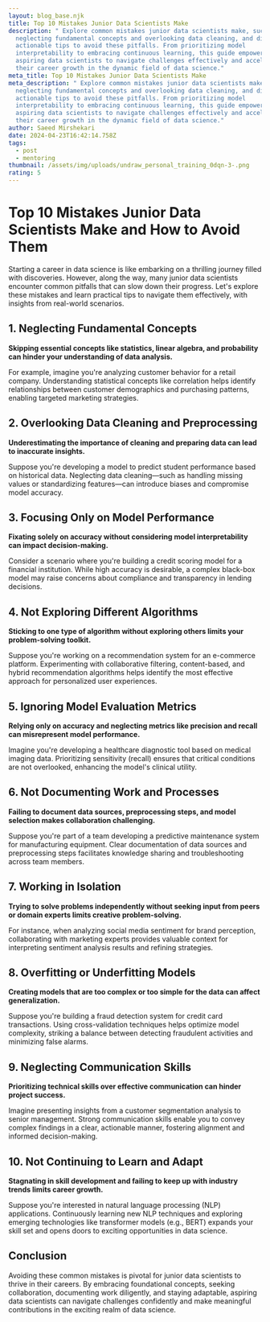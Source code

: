 ```yaml
---
layout: blog_base.njk
title: Top 10 Mistakes Junior Data Scientists Make
description: " Explore common mistakes junior data scientists make, such as
  neglecting fundamental concepts and overlooking data cleaning, and discover
  actionable tips to avoid these pitfalls. From prioritizing model
  interpretability to embracing continuous learning, this guide empowers
  aspiring data scientists to navigate challenges effectively and accelerate
  their career growth in the dynamic field of data science."
meta_title: Top 10 Mistakes Junior Data Scientists Make
meta_description: " Explore common mistakes junior data scientists make, such as
  neglecting fundamental concepts and overlooking data cleaning, and discover
  actionable tips to avoid these pitfalls. From prioritizing model
  interpretability to embracing continuous learning, this guide empowers
  aspiring data scientists to navigate challenges effectively and accelerate
  their career growth in the dynamic field of data science."
author: Saeed Mirshekari
date: 2024-04-23T16:42:14.758Z
tags:
  - post
  - mentoring
thumbnail: /assets/img/uploads/undraw_personal_training_0dqn-3-.png
rating: 5
---
```

# Top 10 Mistakes Junior Data Scientists Make and How to Avoid Them

Starting a career in data science is like embarking on a thrilling journey filled with discoveries. However, along the way, many junior data scientists encounter common pitfalls that can slow down their progress. Let's explore these mistakes and learn practical tips to navigate them effectively, with insights from real-world scenarios.

## 1. Neglecting Fundamental Concepts

**Skipping essential concepts like statistics, linear algebra, and probability can hinder your understanding of data analysis.**

For example, imagine you're analyzing customer behavior for a retail company. Understanding statistical concepts like correlation helps identify relationships between customer demographics and purchasing patterns, enabling targeted marketing strategies.

## 2. Overlooking Data Cleaning and Preprocessing

**Underestimating the importance of cleaning and preparing data can lead to inaccurate insights.**

Suppose you're developing a model to predict student performance based on historical data. Neglecting data cleaning—such as handling missing values or standardizing features—can introduce biases and compromise model accuracy.

## 3. Focusing Only on Model Performance

**Fixating solely on accuracy without considering model interpretability can impact decision-making.**

Consider a scenario where you're building a credit scoring model for a financial institution. While high accuracy is desirable, a complex black-box model may raise concerns about compliance and transparency in lending decisions.

## 4. Not Exploring Different Algorithms

**Sticking to one type of algorithm without exploring others limits your problem-solving toolkit.**

Suppose you're working on a recommendation system for an e-commerce platform. Experimenting with collaborative filtering, content-based, and hybrid recommendation algorithms helps identify the most effective approach for personalized user experiences.

## 5. Ignoring Model Evaluation Metrics

**Relying only on accuracy and neglecting metrics like precision and recall can misrepresent model performance.**

Imagine you're developing a healthcare diagnostic tool based on medical imaging data. Prioritizing sensitivity (recall) ensures that critical conditions are not overlooked, enhancing the model's clinical utility.

## 6. Not Documenting Work and Processes

**Failing to document data sources, preprocessing steps, and model selection makes collaboration challenging.**

Suppose you're part of a team developing a predictive maintenance system for manufacturing equipment. Clear documentation of data sources and preprocessing steps facilitates knowledge sharing and troubleshooting across team members.

## 7. Working in Isolation

**Trying to solve problems independently without seeking input from peers or domain experts limits creative problem-solving.**

For instance, when analyzing social media sentiment for brand perception, collaborating with marketing experts provides valuable context for interpreting sentiment analysis results and refining strategies.

## 8. Overfitting or Underfitting Models

**Creating models that are too complex or too simple for the data can affect generalization.**

Suppose you're building a fraud detection system for credit card transactions. Using cross-validation techniques helps optimize model complexity, striking a balance between detecting fraudulent activities and minimizing false alarms.

## 9. Neglecting Communication Skills

**Prioritizing technical skills over effective communication can hinder project success.**

Imagine presenting insights from a customer segmentation analysis to senior management. Strong communication skills enable you to convey complex findings in a clear, actionable manner, fostering alignment and informed decision-making.

## 10. Not Continuing to Learn and Adapt

**Stagnating in skill development and failing to keep up with industry trends limits career growth.**

Suppose you're interested in natural language processing (NLP) applications. Continuously learning new NLP techniques and exploring emerging technologies like transformer models (e.g., BERT) expands your skill set and opens doors to exciting opportunities in data science.

## Conclusion

Avoiding these common mistakes is pivotal for junior data scientists to thrive in their careers. By embracing foundational concepts, seeking collaboration, documenting work diligently, and staying adaptable, aspiring data scientists can navigate challenges confidently and make meaningful contributions in the exciting realm of data science.
